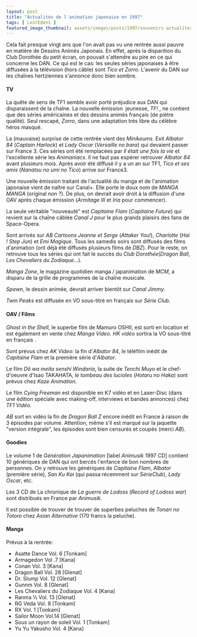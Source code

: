 ```yaml
---
layout: post
title: "Actualités de l'animation japonaise en 1997"
tags: [ LostEden1 ]
featured_image_thumbnail: assets/images/posts/1997/souvenirs-actualites-de-l-animation-japonaise-en-1997.jpg
---
```


Cela fait presque vingt ans que l'on avait pas vu une rentrée aussi pauvre en matière de Dessins Animés Japonais. En effet, après la disparition du Club Dorothée du petit écran, on pouvait s'attendre au pire en ce qui concerne les DAN. Ce qui est le cas: les seules séries japonaises à être diffusées à la télévision (hors câble) sont *Tico et Zorro*. L'avenir du DAN sur les chaînes hertziennes s'annonce donc bien sombre.

#### TV

La quête de sens de TF1 semble avoir porté préjudice aux DAN qui disparaissent de la chaîne. La nouvelle émission  jeunesse, *TF!* , ne contient que des séries américaines et des dessins animés français (de piètre qualité). Seul rescapé, *Zorro*, dans une adaptation très libre du célèbre héros masqué.

La (mauvaise) surprise de cette rentrée vient des *Minikeums*. Exit *Albator 84* (*Captain Harlock*) et *Lady Oscar* (*Versaille no bara*) qui devaient passer sur France 3. Ces séries ont été remplacées par *Il était une fois la vie* et l'excellente série les *Animaniacs*. Il ne faut pas espérer retrouver *Albator 84* avant plusieurs mois. Après avoir été diffusé il y a un an sur TF1, *Tico et ses amis* (*Nanatsu no umi no Tico*) arrive sur France3.

Une nouvelle émission traitant de l'actualité du manga et de l'animation japonaise vient de naître sur Canal+. Elle porte le doux nom de *MANGA MANGA* (original non ?). De plus, on devrait avoir droit à la diffusion d'une OAV après chaque émission (*Armitage III* et *Iria* pour commencer).

La seule véritable "nouveauté" est *Capitaine Flam* (*Capitaine Future*) qui revient sur la chaîne câblée *Canal J* pour le plus grands plaisirs des fans de Space-Opera.

Sont arrivés sur *AB Cartoons* *Jeanne et Serge* (*Attaker You!*), *Charlotte* (*Hai ! Step Jun*) et *Emi Magique*. Tous les samedis soirs sont diffusés des films d'animation (ont déjà été diffusés plusieurs films de *DBZ*). Pour le reste, on retrouve tous les séries qui ont fait le succès du *Club Dorothée*(*Dragon Ball*, *Les Chevaliers du Zodiaque*...).

*Manga Zone*, le magazine quotidien manga / japanimation de *MCM*, a disparu de la grille de programmes de la chaîne musicale.

*Spawn*, le dessin animée, devrait arriver bientôt sur *Canal Jimmy*.

*Twin Peaks* est diffusée en VO sous-titré en français sur *Série Club*.

#### OAV / Films

*Ghost in the Shell*, le superbe film de Mamuro OSHII, est sorti en location et est également en vente chez *Manga Video*. *HK vidéo* sortira la VO sous-titré en français .

Sont prévus chez *AK Video*: la fin d'*Albator 84*, le téléfilm inédit de *Capitaine Flam* et la première série d'*Albator*.

Le film *Dô wa meita senshi Windaria*, la suite de *Tenchi Muyo* et le chef-d'oeuvre d'Isao TAKAHATA, *le tombeau des lucioles* (*Hotaru no Haka*) sont prévus chez *Kaze Animation*.

Le film *Cying Freeman* est disponible en K7 vidéo et en Laser-Disc (dans une édition spéciale avec making-off, interviews et bandes annonces) chez *TF1 Vidéo*.

*AB* sort en vidéo la fin de *Dragon Ball Z* encore inédit en France à raison de 3 épisodes par volume. Attention, même s'il est marqué sur la jaquette "version intégrale", les épisodes sont bien censurés et coupés (merci *AB*).

#### Goodies

Le volume 1 de *Génération Japanimation* [label *Animusik* 1997 CD] contient 10 génériques de DAN qui ont bercés l'enfance de bon nombres de personnes. On y retrouve les génériques de *Capitaine Flam*, *Albator* (première série), *San Ku Kai* (qui passa récemment sur *SérieClub*), *Lady Oscar*, etc.

Les 3 CD de La chronique de *La guerre de Lodoss* (*Record of Lodoss war*) sont distribués en France par *Animusik*.

Il est possible de trouver de trouver de superbes peluches de *Tonari no Totoro* chez *Asian Alternative* (170 francs la peluche).

#### Manga

Prévus à la rentrée:

- Asatte Dance Vol. 6 [Tonkam]
- Armagedon Vol .7 [Kana]
- Conan Vol. 3 [Kana]
- Dragon Ball Vol. 28 [Glenat]
- Dr. Slump Vol. 12 [Glenat]
- Gunnm Vol. 8 [Glenat]
- Les Chevaliers du Zodiaque Vol. 4 [Kana]
- Ranma ½ Vol. 13 [Glenat]
- RG Veda Vol. 8 [Tonkam]
- RX Vol. 1 [Tonkam]
- Sailor Moon Vol.14 [Glenat]
- Sous un rayon de soleil Vol. 1 [Tonkam]
- Yu Yu Yakusho Vol. 4 [Kana]